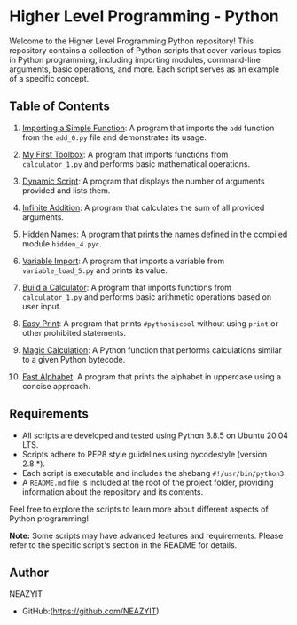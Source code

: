 # Higher Level Programming - Python

Welcome to the Higher Level Programming Python repository! This repository contains a collection of Python scripts that cover various topics in Python programming, including importing modules, command-line arguments, basic operations, and more. Each script serves as an example of a specific concept.

## Table of Contents

1. [Importing a Simple Function](./0x02-python-import_modules/0-add.py): A program that imports the `add` function from the `add_0.py` file and demonstrates its usage.

2. [My First Toolbox](./0x02-python-import_modules/1-calculation.py): A program that imports functions from `calculator_1.py` and performs basic mathematical operations.

3. [Dynamic Script](./0x02-python-import_modules/2-args.py): A program that displays the number of arguments provided and lists them.

4. [Infinite Addition](./0x02-python-import_modules/3-infinite_add.py): A program that calculates the sum of all provided arguments.

5. [Hidden Names](./0x02-python-import_modules/4-hidden_discovery.py): A program that prints the names defined in the compiled module `hidden_4.pyc`.

6. [Variable Import](./0x02-python-import_modules/5-variable_load.py): A program that imports a variable from `variable_load_5.py` and prints its value.

7. [Build a Calculator](./0x02-python-import_modules/100-my_calculator.py): A program that imports functions from `calculator_1.py` and performs basic arithmetic operations based on user input.

8. [Easy Print](./0x02-python-import_modules/101-easy_print.py): A program that prints `#pythoniscool` without using `print` or other prohibited statements.

9. [Magic Calculation](./0x02-python-import_modules/102-magic_calculation.py): A Python function that performs calculations similar to a given Python bytecode.

10. [Fast Alphabet](./0x02-python-import_modules/103-fast_alphabet.py): A program that prints the alphabet in uppercase using a concise approach.

## Requirements

- All scripts are developed and tested using Python 3.8.5 on Ubuntu 20.04 LTS.
- Scripts adhere to PEP8 style guidelines using pycodestyle (version 2.8.*).
- Each script is executable and includes the shebang `#!/usr/bin/python3`.
- A `README.md` file is included at the root of the project folder, providing information about the repository and its contents.

Feel free to explore the scripts to learn more about different aspects of Python programming!

**Note:** Some scripts may have advanced features and requirements. Please refer to the specific script's section in the README for details.

## Author

NEAZYIT
- GitHub:(https://github.com/NEAZYIT)
